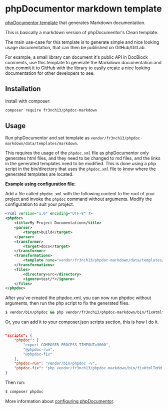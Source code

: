 # phpDocumentor markdown template

[phpDocumentor template](http://www.phpdoc.org/docs/latest/getting-started/changing-the-look-and-feel.html) that generates Markdown documentation.

This is basically a markdown version of phpDocumentor's Clean template.

The main use-case for this template is to generate simple and nice looking usage documentation, that can then be published on GitHub/GitLab.

For example, a small library can document it's public API in DocBlock comments, use this template to generate the Markdown documentation and then commit it to GitHub with the library to easily create a nice looking documentation for other developers to see.

## Installation

Install with composer:

```bash
composer require fr3nch13/phpdoc-markdown
```

## Usage

Run phpDocumentor and set template as `vendor/fr3nch13/phpdoc-markdown/data/templates/markdown`.

This requires the usage of the `phpdoc.xml` file as phpDocumentor only generates html files, and they need to be changed to md files, and the links in the generated templates need to be modified.
This is done using a php script in the bin/directory that uses the `phpdoc.xml` file to know where the generated templates are located.

**Example using configuration file:**

Add a file called `phpdoc.xml` with the following content to the root of your project and invoke the `phpdoc` command without arguments. Modify the configuration to suit your project.

```xml
<?xml version="1.0" encoding="UTF-8" ?>
<phpdoc>
    <title>My Project Documentation</title>
    <parser>
        <target>build</target>
    </parser>
    <transformer>
        <target>docs</target>
    </transformer>
    <transformations>
        <template name="vendor/fr3nch13/phpdoc-markdown/data/templates/markdown" />
    </transformations>
    <files>
        <directory>src</directory>
        <ignore>test/*</ignore>
    </files>
</phpdoc>
```

After you've created the phpdoc.xml, you can now run phpdoc without arguments, then run the php script to fix the generated files.

```bash
$ vendor/bin/phpdoc && php vendor/fr3nch13/phpdoc-markdown/bin/fixHtmltoMd.php
```

Or, you can add it to your composer.json scripts section, this is how I do it.

```json

"scripts": {
    "phpdoc": [
        "export COMPOSER_PROCESS_TIMEOUT=9000",
        "@phpdoc-run",
        "@phpdoc-fix"
    ],
    "phpdoc-run": "vendor/bin/phpdoc -v",
    "phpdoc-fix": "php vendor/fr3nch13/phpdoc-markdown/bin/fixHtmlToMd.php"
}
```

Then run:
```bash
$ composer phpdoc
```

More information about [configuring phpDocumentor](http://www.phpdoc.org/docs/latest/references/configuration.html).
